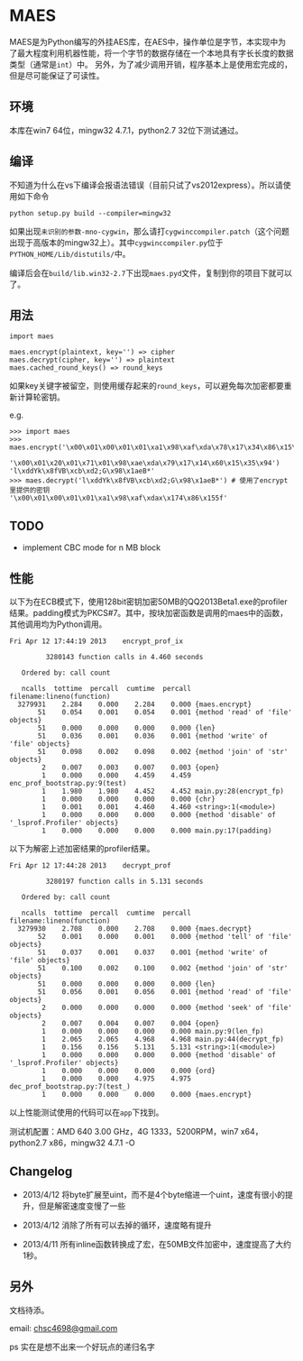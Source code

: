 MAES
====

MAES是为Python编写的外挂AES库，在AES中，操作单位是字节，本实现中为了最大程度利用机器性能，将一个字节的数据存储在一个本地具有字长长度的数据类型（通常是`int`）中。 另外，为了减少调用开销，程序基本上是使用宏完成的，但是尽可能保证了可读性。


环境
----

本库在win7 64位，mingw32 4.7.1，python2.7 32位下测试通过。


编译
----

不知道为什么在vs下编译会报语法错误（目前只试了vs2012express）。所以请使用如下命令

    python setup.py build --compiler=mingw32

如果出现`未识别的参数-mno-cygwin`，那么请打`cygwinccompiler.patch`（这个问题出现于高版本的mingw32上）。其中`cygwinccompiler.py`位于`PYTHON_HOME/Lib/distutils/`中。

编译后会在`build/lib.win32-2.7`下出现`maes.pyd`文件，复制到你的项目下就可以了。


用法
----

    import maes

    maes.encrypt(plaintext, key='') => cipher
    maes.decrypt(cipher, key='') => plaintext
    maes.cached_round_keys() => round_keys

如果key关键字被留空，则使用缓存起来的`round_keys`，可以避免每次加密都要重新计算轮密钥。

e.g.

    >>> import maes
    >>> maes.encrypt('\x00\x01\x00\x01\x01\xa1\x98\xaf\xda\x78\x17\x34\x86\x15\x35\x66',
                     '\x00\x01\x20\x01\x71\x01\x98\xae\xda\x79\x17\x14\x60\x15\x35\x94')
    'l\xddYk\x8fVB\xcb\xd2;G\x98\x1aeB*'
    >>> maes.decrypt('l\xddYk\x8fVB\xcb\xd2;G\x98\x1aeB*') # 使用了encrypt里提供的密钥
    '\x00\x01\x00\x01\x01\xa1\x98\xaf\xdax\x174\x86\x155f'


TODO
----

* implement CBC mode for n MB block


性能
----

以下为在ECB模式下，使用128bit密钥加密50MB的QQ2013Beta1.exe的profiler结果。padding模式为PKCS#7。其中，按块加密函数是调用的maes中的函数，其他调用均为Python调用。

    Fri Apr 12 17:44:19 2013    encrypt_prof_ix

             3280143 function calls in 4.460 seconds

       Ordered by: call count

       ncalls  tottime  percall  cumtime  percall filename:lineno(function)
      3279931    2.284    0.000    2.284    0.000 {maes.encrypt}
           51    0.054    0.001    0.054    0.001 {method 'read' of 'file' objects}
           51    0.000    0.000    0.000    0.000 {len}
           51    0.036    0.001    0.036    0.001 {method 'write' of 'file' objects}
           51    0.098    0.002    0.098    0.002 {method 'join' of 'str' objects}
            2    0.007    0.003    0.007    0.003 {open}
            1    0.000    0.000    4.459    4.459 enc_prof_bootstrap.py:9(test)
            1    1.980    1.980    4.452    4.452 main.py:28(encrypt_fp)
            1    0.000    0.000    0.000    0.000 {chr}
            1    0.001    0.001    4.460    4.460 <string>:1(<module>)
            1    0.000    0.000    0.000    0.000 {method 'disable' of '_lsprof.Profiler' objects}
            1    0.000    0.000    0.000    0.000 main.py:17(padding)


以下为解密上述加密结果的profiler结果。

    Fri Apr 12 17:44:28 2013    decrypt_prof

             3280197 function calls in 5.131 seconds

       Ordered by: call count

       ncalls  tottime  percall  cumtime  percall filename:lineno(function)
      3279930    2.708    0.000    2.708    0.000 {maes.decrypt}
           52    0.001    0.000    0.001    0.000 {method 'tell' of 'file' objects}
           51    0.037    0.001    0.037    0.001 {method 'write' of 'file' objects}
           51    0.100    0.002    0.100    0.002 {method 'join' of 'str' objects}
           51    0.000    0.000    0.000    0.000 {len}
           51    0.056    0.001    0.056    0.001 {method 'read' of 'file' objects}
            2    0.000    0.000    0.000    0.000 {method 'seek' of 'file' objects}
            2    0.007    0.004    0.007    0.004 {open}
            1    0.000    0.000    0.000    0.000 main.py:9(len_fp)
            1    2.065    2.065    4.968    4.968 main.py:44(decrypt_fp)
            1    0.156    0.156    5.131    5.131 <string>:1(<module>)
            1    0.000    0.000    0.000    0.000 {method 'disable' of '_lsprof.Profiler' objects}
            1    0.000    0.000    0.000    0.000 {ord}
            1    0.000    0.000    4.975    4.975 dec_prof_bootstrap.py:7(test_)
            1    0.000    0.000    0.000    0.000 {maes.encrypt}
    

以上性能测试使用的代码可以在`app`下找到。

测试机配置：AMD 640 3.00 GHz，4G 1333，5200RPM，win7 x64，python2.7 x86，mingw32 4.7.1 -O


Changelog
---------

* 2013/4/12 将byte扩展至uint，而不是4个byte缩进一个uint，速度有很小的提升，但是解密速度变慢了一些

* 2013/4/12 消除了所有可以去掉的循环，速度略有提升

* 2013/4/11 所有inline函数转换成了宏，在50MB文件加密中，速度提高了大约1秒。



另外
----

文档待添。

email: chsc4698@gmail.com

ps 实在是想不出来一个好玩点的递归名字


